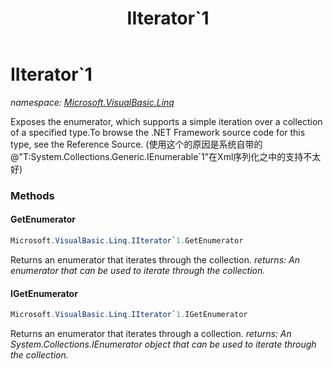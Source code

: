 ﻿---
title: IIterator`1
---

# IIterator`1
_namespace: [Microsoft.VisualBasic.Linq](N-Microsoft.VisualBasic.Linq.html)_

Exposes the enumerator, which supports a simple iteration over a collection of
 a specified type.To browse the .NET Framework source code for this type, see
 the Reference Source.
 (使用这个的原因是系统自带的@"T:System.Collections.Generic.IEnumerable`1"在Xml序列化之中的支持不太好)



### Methods

#### GetEnumerator
```csharp
Microsoft.VisualBasic.Linq.IIterator`1.GetEnumerator
```
Returns an enumerator that iterates through the collection.
_returns: An enumerator that can be used to iterate through the collection._

#### IGetEnumerator
```csharp
Microsoft.VisualBasic.Linq.IIterator`1.IGetEnumerator
```
Returns an enumerator that iterates through a collection.
_returns: An System.Collections.IEnumerator object that can be used to iterate through
 the collection._


